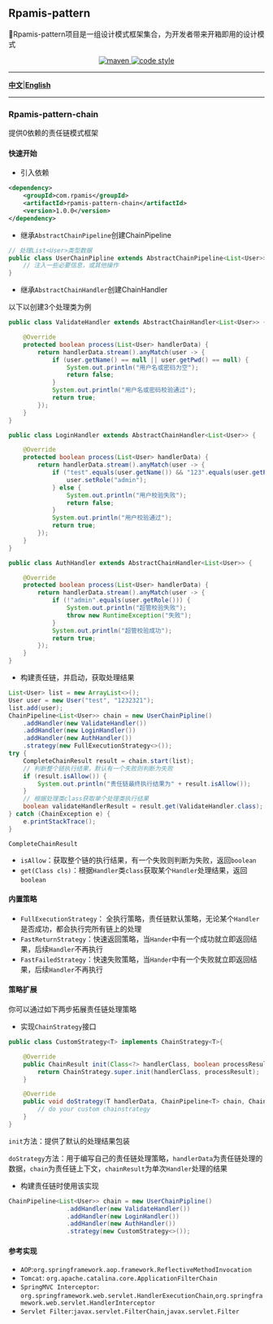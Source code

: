 ## Rpamis-pattern

🌱Rpamis-pattern项目是一组设计模式框架集合，为开发者带来开箱即用的设计模式

<p align="center">
  <a href="https://central.sonatype.com/artifact/com.rpamis/rpamis-pattern-chain/1.0.0">
    <img alt="maven" src="https://img.shields.io/maven-central/v/com.rpamis/rpamis-pattern-chain?style=flat-square">
  </a>

  <a href="https://www.apache.org/licenses/LICENSE-2.0">
    <img alt="code style" src="https://img.shields.io/badge/license-Apache%202-4EB1BA.svg?style=flat-square">
  </a>
</p>

-------------------------------------------------------------------------------

[**中文**](README.md)|[**English**](README-EN.md)

-------------------------------------------------------------------------------
### Rpamis-pattern-chain

提供0依赖的责任链模式框架

#### 快速开始

- 引入依赖

```xml
<dependency>
    <groupId>com.rpamis</groupId>
    <artifactId>rpamis-pattern-chain</artifactId>
    <version>1.0.0</version>
</dependency>
```

- 继承`AbstractChainPipeline`创建ChainPipeline

```java
// 处理List<User>类型数据
public class UserChainPipline extends AbstractChainPipeline<List<User>> {
    // 注入一些必要信息，或其他操作
}
```

- 继承`AbstractChainHandler`创建ChainHandler

以下以创建3个处理类为例

```java
public class ValidateHandler extends AbstractChainHandler<List<User>> {

    @Override
    protected boolean process(List<User> handlerData) {
        return handlerData.stream().anyMatch(user -> {
            if (user.getName() == null || user.getPwd() == null) {
                System.out.println("用户名或密码为空");
                return false;
            }
            System.out.println("用户名或密码校验通过");
            return true;
        });
    }
}
```

```java
public class LoginHandler extends AbstractChainHandler<List<User>> {

    @Override
    protected boolean process(List<User> handlerData) {
        return handlerData.stream().anyMatch(user -> {
            if ("test".equals(user.getName()) && "123".equals(user.getPwd())) {
                user.setRole("admin");
            } else {
                System.out.println("用户校验失败");
                return false;
            }
            System.out.println("用户校验通过");
            return true;
        });
    }
}
```

```java
public class AuthHandler extends AbstractChainHandler<List<User>> {

    @Override
    protected boolean process(List<User> handlerData) {
        return handlerData.stream().anyMatch(user -> {
            if (!"admin".equals(user.getRole())) {
                System.out.println("超管校验失败");
                throw new RuntimeException("失败");
            }
            System.out.println("超管校验成功");
            return true;
        });
    }
}
```

- 构建责任链，并启动，获取处理结果

```java
List<User> list = new ArrayList<>();
User user = new User("test", "1232321");
list.add(user);
ChainPipeline<List<User>> chain = new UserChainPipline()
    .addHandler(new ValidateHandler())
    .addHandler(new LoginHandler())
    .addHandler(new AuthHandler())
    .strategy(new FullExecutionStrategy<>());
try {
    CompleteChainResult result = chain.start(list);
    // 判断整个链执行结果，默认有一个失败则判断为失败
    if (result.isAllow()) {
        System.out.println("责任链最终执行结果为" + result.isAllow());
    }
    // 根据处理类class获取单个处理类执行结果
    boolean validateHandlerResult = result.get(ValidateHandler.class);
} catch (ChainException e) {
    e.printStackTrace();
}
```

`CompleteChainResult`

- `isAllow`：获取整个链的执行结果，有一个失败则判断为失败，返回`boolean`
- `get(Class cls)`：根据`Handler`类`class`获取某个`Handler`处理结果，返回`boolean`

#### 内置策略

- `FullExecutionStrategy`： 全执行策略，责任链默认策略，无论某个`Handler`是否成功，都会执行完所有链上的处理
- `FastReturnStrategy`：快速返回策略，当`Hander`中有一个成功就立即返回结果，后续`Handler`不再执行
- `FastFailedStrategy`：快速失败策略，当`Hander`中有一个失败就立即返回结果，后续`Handler`不再执行

#### 策略扩展

你可以通过如下两步拓展责任链处理策略

- 实现`ChainStrategy`接口

```java
public class CustomStrategy<T> implements ChainStrategy<T>{

    @Override
    public ChainResult init(Class<?> handlerClass, boolean processResult) {
        return ChainStrategy.super.init(handlerClass, processResult);
    }

    @Override
    public void doStrategy(T handlerData, ChainPipeline<T> chain, ChainResult chainResult) throws IOException, ChainException {
        // do your custom chainstrategy
    }
}
```

`init`方法：提供了默认的处理结果包装

`doStrategy`方法：用于编写自己的责任链处理策略，`handlerData`为责任链处理的数据，`chain`为责任链上下文，`chainResult`为单次`Handler`处理的结果

- 构建责任链时使用该实现

```java
ChainPipeline<List<User>> chain = new UserChainPipline()
                .addHandler(new ValidateHandler())
                .addHandler(new LoginHandler())
                .addHandler(new AuthHandler())
                .strategy(new CustomStrategy<>());
```

#### 参考实现

- `AOP`:`org.springframework.aop.framework.ReflectiveMethodInvocation` 
- `Tomcat`: `org.apache.catalina.core.ApplicationFilterChain`
- `SpringMVC Interceptor`: `org.springframework.web.servlet.HandlerExecutionChain`,`org.springframework.web.servlet.HandlerInterceptor`
- `Servlet Filter`:`javax.servlet.FilterChain`,`javax.servlet.Filter`
